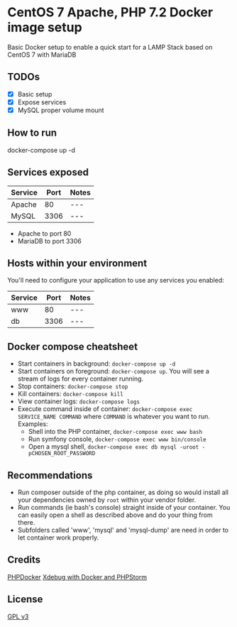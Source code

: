 # CentOS 7 Apache, PHP 7.2 Docker image setup

Basic Docker setup to enable a quick start for a LAMP Stack based on CentOS 7 with MariaDB

## TODOs

- [x] Basic setup
- [x] Expose services
- [x] MySQL proper volume mount
 
## How to run

docker-compose up -d

## Services exposed

| Service | Port | Notes |
| --- | --- | --- |
| Apache | 80 | --- |
| MySQL | 3306 | --- |

  * Apache to port 80
  * MariaDB to port 3306

## Hosts within your environment

You'll need to configure your application to use any services you enabled:

| Service | Port | Notes |
| --- | --- | --- |
| www | 80 | --- |
| db | 3306 | --- |

## Docker compose cheatsheet

  * Start containers in background: `docker-compose up -d`
  * Start containers on foreground: `docker-compose up`. You will see a stream of logs for every container running.
  * Stop containers: `docker-compose stop`
  * Kill containers: `docker-compose kill`
  * View container logs: `docker-compose logs`
  * Execute command inside of container: `docker-compose exec SERVICE_NAME COMMAND` where `COMMAND` is whatever you want to run. Examples:
    * Shell into the PHP container, `docker-compose exec www bash`
    * Run symfony console, `docker-compose exec www bin/console`
    * Open a mysql shell, `docker-compose exec db mysql -uroot -pCHOSEN_ROOT_PASSWORD`

## Recommendations

  * Run composer outside of the php container, as doing so would install all your dependencies owned by `root` within your vendor folder.
  * Run commands (ie bash's console) straight inside of your container. You can easily open a shell as described above and do your thing from there.
  * Subfolders called 'www', 'mysql' and 'mysql-dump' are need in order to let container work properly.

## Credits
[PHPDocker](https://phpdocker.io/generator)
[Xdebug with Docker and PHPStorm](https://medium.com/@pablofmorales/xdebug-with-docker-and-phpstorm-786da0d0fad2)

## License
[GPL v3](/LICENSE)
